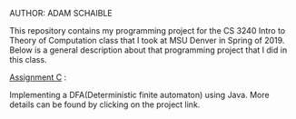 AUTHOR: ADAM SCHAIBLE

This repository contains my programming project for the CS 3240 Intro to Theory of Computation class that I took at MSU Denver in Spring of 2019. Below is a general description about that programming project that I did in this class. 

[Assignment C](https://github.com/AdamSchaible/MSU_Denver/tree/master/CS%203240%20Intro%20to%20Theory%20of%20Computation%20(Spring%202019)/Assignment%20C) :

Implementing a DFA(Deterministic finite automaton) using Java. More details can be found by clicking on the project link.